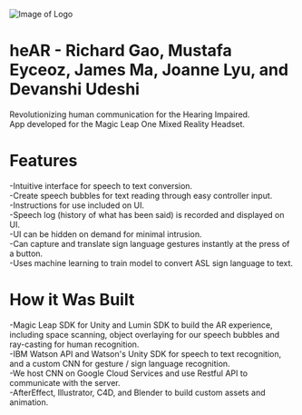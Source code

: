 ![Image of Logo](heAR/heARLogo.png)
# heAR - Richard Gao, Mustafa Eyceoz, James Ma, Joanne Lyu, and Devanshi Udeshi
Revolutionizing human communication for the Hearing Impaired. <br/>
App developed for the Magic Leap One Mixed Reality Headset.

# Features
-Intuitive interface for speech to text conversion. <br/>
  -Create speech bubbles for text reading through easy controller input.  <br/>
  -Instructions for use included on UI.  <br/>
  -Speech log (history of what has been said) is recorded and displayed on UI.  <br/>
  -UI can be hidden on demand for minimal intrusion.  <br/>
-Can capture and translate sign language gestures instantly at the press of a button.  <br/>
-Uses machine learning to train model to convert ASL sign language to text.  <br/>

# How it Was Built
-Magic Leap SDK for Unity and Lumin SDK to build the AR experience, including space scanning, object overlaying for our speech bubbles and ray-casting for human recognition.  <br/>
-IBM Watson API and Watson's Unity SDK for speech to text recognition, and a custom CNN for gesture / sign language recognition.  <br/>
-We host CNN on Google Cloud Services and use Restful API to communicate with the server.  <br/>
-AfterEffect, Illustrator, C4D, and Blender to build custom assets and animation.  <br/>
